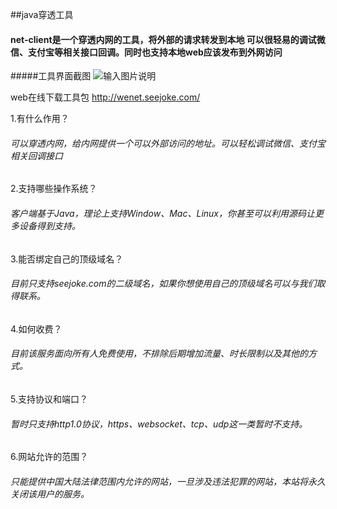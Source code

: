 ##java穿透工具

#### net-client是一个穿透内网的工具，将外部的请求转发到本地 可以很轻易的调试微信、支付宝等相关接口回调。同时也支持本地web应该发布到外网访问

#####工具界面截图
![输入图片说明](http://wenet.seejoke.com/images/test.gif "云系统.png")

web在线下载工具包
http://wenet.seejoke.com/

1.有什么作用？
###### 可以穿透内网，给内网提供一个可以外部访问的地址。可以轻松调试微信、支付宝相关回调接口

2.支持哪些操作系统？
###### 客户端基于Java，理论上支持Window、Mac、Linux，你甚至可以利用源码让更多设备得到支持。

3.能否绑定自己的顶级域名？
###### 目前只支持seejoke.com的二级域名，如果你想使用自己的顶级域名可以与我们取得联系。

4.如何收费？
###### 目前该服务面向所有人免费使用，不排除后期增加流量、时长限制以及其他的方式。

5.支持协议和端口？
###### 暂时只支持http1.0协议，https、websocket、tcp、udp这一类暂时不支持。

6.网站允许的范围？
###### 只能提供中国大陆法律范围内允许的网站，一旦涉及违法犯罪的网站，本站将永久关闭该用户的服务。